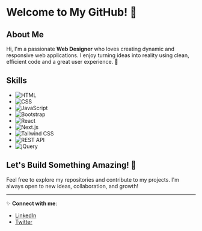 # Welcome to My GitHub! 👋

## About Me
Hi, I'm a passionate **Web Designer** who loves creating dynamic and responsive web applications. I enjoy turning ideas into reality using clean, efficient code and a great user experience. 🚀

## Skills
- ![HTML](https://img.shields.io/badge/-HTML-E34F26?style=flat&logo=html5&logoColor=white)
- ![CSS](https://img.shields.io/badge/-CSS-1572B6?style=flat&logo=css3&logoColor=white)
- ![JavaScript](https://img.shields.io/badge/-JavaScript-F7DF1E?style=flat&logo=javascript&logoColor=black)
- ![Bootstrap](https://img.shields.io/badge/-Bootstrap-563D7C?style=flat&logo=bootstrap&logoColor=white)
- ![React](https://img.shields.io/badge/-React-61DAFB?style=flat&logo=react&logoColor=black)
- ![Next.js](https://img.shields.io/badge/-Next.js-000000?style=flat&logo=next.js&logoColor=white)
- ![Tailwind CSS](https://img.shields.io/badge/-Tailwind%20CSS-06B6D4?style=flat&logo=tailwind-css&logoColor=white)
- ![REST API](https://img.shields.io/badge/-REST%20API-5F6368?style=flat&logo=api&logoColor=white)
- ![jQuery](https://img.shields.io/badge/-jQuery-0769AD?style=flat&logo=jquery&logoColor=white)

## Let's Build Something Amazing! 🚀
Feel free to explore my repositories and contribute to my projects. I'm always open to new ideas, collaboration, and growth!

---

✨ **Connect with me**:
- [LinkedIn](https://www.linkedin.com)
- [Twitter](https://www.twitter.com)

